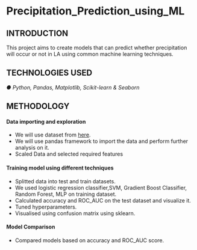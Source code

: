 # Precipitation_Prediction_using_ML

## **INTRODUCTION**

This project aims to create models that can predict whether precipitation will occur or not in LA using common machine learning techniques. 

 ## **TECHNOLOGIES USED**
 
*● Python, Pandas, Matplotlib, Scikit-learn & Seaborn*

## **METHODOLOGY**

#### **Data importing and exploration**

- We will use dataset from [here](https://drive.google.com/file/d/1xaspu6UgMI0mBZsOmkiVMIkBQP8V1Jvg/view).
- We will use pandas framework to import the data and perform further analysis
on it.
- Scaled Data and selected required features

#### **Training model using different techniques**

- Splitted data into test and train datasets. 
- We used logistic regression classifier,SVM, Gradient Boost Classifier, Random Forest, MLP on training dataset. 
- Calculated accuracy and ROC_AUC on the test dataset and visualize it. 
- Tuned hyperparameters.
- Visualised using confusion matrix using sklearn. 

#### **Model Comparison**

- Compared models based on accuracy and ROC_AUC score.


